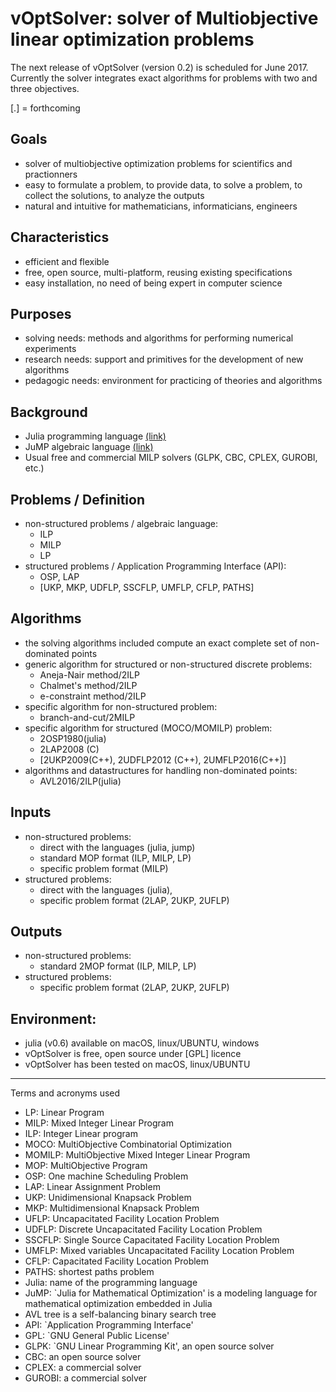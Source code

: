 # **vOptSolver**: solver of Multiobjective linear optimization problems

The next release of vOptSolver (version 0.2) is scheduled for June 2017.
Currently the solver integrates exact algorithms for problems with two and three objectives.

[.] = forthcoming


## Goals
- solver of multiobjective optimization problems for scientifics and practionners
- easy to formulate a problem, to provide data, to solve a problem, to collect the solutions, to analyze the outputs
- natural and intuitive for mathematicians, informaticians, engineers

## Characteristics
- efficient and flexible
- free, open source, multi-platform, reusing existing specifications
- easy installation, no need of being expert in computer science

## Purposes
- solving needs: methods and algorithms for performing numerical experiments
- research needs: support and primitives for the development of new algorithms
- pedagogic needs: environment for practicing of theories and algorithms

## Background
- Julia programming language [(link)](http://julialang.org/)
- JuMP algebraic language [(link)](https://jump.readthedocs.io/en/latest/)
- Usual free and commercial MILP solvers (GLPK, CBC, CPLEX, GUROBI, etc.)

## Problems / Definition
- non-structured problems / algebraic language: 
    -   ILP
    -   MILP 
    -   LP
- structured problems / Application Programming Interface (API): 
    -  OSP, LAP 
    -  [UKP, MKP, UDFLP, SSCFLP, UMFLP, CFLP, PATHS]

## Algorithms
- the solving algorithms included compute an exact complete set of non-dominated points
- generic algorithm for structured or non-structured discrete problems: 
    - Aneja-Nair method/2ILP
    - Chalmet's method/2ILP
    - e-constraint method/2ILP 
- specific algorithm for non-structured problem: 
    - branch-and-cut/2MILP
- specific algorithm for structured (MOCO/MOMILP) problem: 
    - 2OSP1980(julia)
    - 2LAP2008 (C)
    - [2UKP2009(C++), 2UDFLP2012 (C++), 2UMFLP2016(C++)]
- algorithms and datastructures for handling non-dominated points: 
    - AVL2016/2ILP(julia)

## Inputs
- non-structured problems: 
    - direct with the languages (julia, jump)
    - standard MOP format (ILP, MILP, LP)
    - specific problem format (MILP)
- structured problems: 
    -  direct with the languages (julia), 
    -  specific problem format (2LAP, 2UKP, 2UFLP)

## Outputs
- non-structured problems: 
    - standard 2MOP format (ILP, MILP, LP)
- structured problems: 
    - specific problem format (2LAP, 2UKP, 2UFLP)

## Environment:
- julia (v0.6) available on macOS, linux/UBUNTU, windows
- vOptSolver is free, open source under [GPL] licence
- vOptSolver has been tested on macOS, linux/UBUNTU


---

Terms and acronyms used
- LP: Linear Program
- MILP: Mixed Integer Linear Program
- ILP: Integer Linear program
- MOCO: MultiObjective Combinatorial Optimization
- MOMILP: MultiObjective Mixed Integer Linear Program
- MOP: MultiObjective Program
- OSP: One machine Scheduling Problem
- LAP: Linear Assignment Problem
- UKP: Unidimensional Knapsack Problem
- MKP: Multidimensional Knapsack Problem
- UFLP: Uncapacitated Facility Location Problem
- UDFLP: Discrete Uncapacitated  Facility Location Problem
- SSCFLP: Single Source Capacitated Facility Location Problem
- UMFLP:  Mixed variables Uncapacitated Facility Location Problem
- CFLP: Capacitated Facility Location Problem
- PATHS: shortest paths problem
- Julia: name of the programming language
- JuMP: `Julia for Mathematical Optimization' is a modeling language for mathematical optimization embedded in Julia
- AVL tree is a self-balancing binary search tree
- API: `Application Programming Interface'
- GPL: `GNU General Public License'
- GLPK: `GNU Linear Programming Kit', an open source solver
- CBC: an open source solver
- CPLEX: a commercial solver
- GUROBI: a commercial solver


